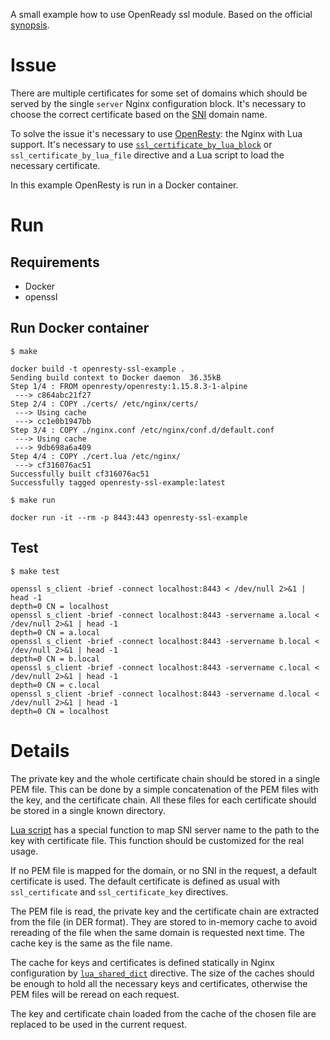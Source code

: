 A small example how to use OpenReady ssl module.
Based on the official [synopsis](https://github.com/openresty/lua-resty-core/blob/master/lib/ngx/ssl.md).

# Issue

There are multiple certificates for some set of domains which should be served by the single `server` Nginx configuration block.
It's necessary to choose the correct certificate based on the [SNI](https://en.wikipedia.org/wiki/Server_Name_Indication) domain name.

To solve the issue it's necessary to use [OpenResty](https://openresty.org/en/): the Nginx with Lua support.
It's necessary to use [`ssl_certificate_by_lua_block`](https://openresty-reference.readthedocs.io/en/latest/Directives/#ssl_certificate_by_lua_block) or `ssl_certificate_by_lua_file` directive and a Lua script to load the necessary certificate.

In this example OpenResty is run in a Docker container. 

# Run

## Requirements

* Docker
* openssl

## Run Docker container

```console
$ make

docker build -t openresty-ssl-example .
Sending build context to Docker daemon  36.35kB
Step 1/4 : FROM openresty/openresty:1.15.8.3-1-alpine
 ---> c864abc21f27
Step 2/4 : COPY ./certs/ /etc/nginx/certs/
 ---> Using cache
 ---> cc1e0b1947bb
Step 3/4 : COPY ./nginx.conf /etc/nginx/conf.d/default.conf
 ---> Using cache
 ---> 9db698a6a409
Step 4/4 : COPY ./cert.lua /etc/nginx/
 ---> cf316076ac51
Successfully built cf316076ac51
Successfully tagged openresty-ssl-example:latest

$ make run

docker run -it --rm -p 8443:443 openresty-ssl-example
```

## Test

```console
$ make test
 
openssl s_client -brief -connect localhost:8443 < /dev/null 2>&1 | head -1
depth=0 CN = localhost
openssl s_client -brief -connect localhost:8443 -servername a.local < /dev/null 2>&1 | head -1
depth=0 CN = a.local
openssl s_client -brief -connect localhost:8443 -servername b.local < /dev/null 2>&1 | head -1
depth=0 CN = b.local
openssl s_client -brief -connect localhost:8443 -servername c.local < /dev/null 2>&1 | head -1
depth=0 CN = c.local
openssl s_client -brief -connect localhost:8443 -servername d.local < /dev/null 2>&1 | head -1
depth=0 CN = localhost
```

# Details

The private key and the whole certificate chain should be stored in a single PEM file.
This can be done by a simple concatenation of the PEM files with the key, and the certificate chain.
All these files for each certificate should be stored in a single known directory.

[Lua script](cert.lua) has a special function to map SNI server name to the path to the key with certificate file.
This function should be customized for the real usage. 

If no PEM file is mapped for the domain, or no SNI in the request, a default certificate is used.
The default certificate is defined as usual with `ssl_certificate` and `ssl_certificate_key` directives.

The PEM file is read, the private key and the certificate chain are extracted from the file (in DER format).
They are stored to in-memory cache to avoid rereading of the file when the same domain is requested next time.
The cache key is the same as the file name.

The cache for keys and certificates is defined statically in Nginx configuration by [`lua_shared_dict`](https://openresty-reference.readthedocs.io/en/latest/Directives/#lua_shared_dict) directive.
The size of the caches should be enough to hold all the necessary keys and certificates,
otherwise the PEM files will be reread on each request.

The key and certificate chain loaded from the cache of the chosen file are replaced to be used in the current request.
